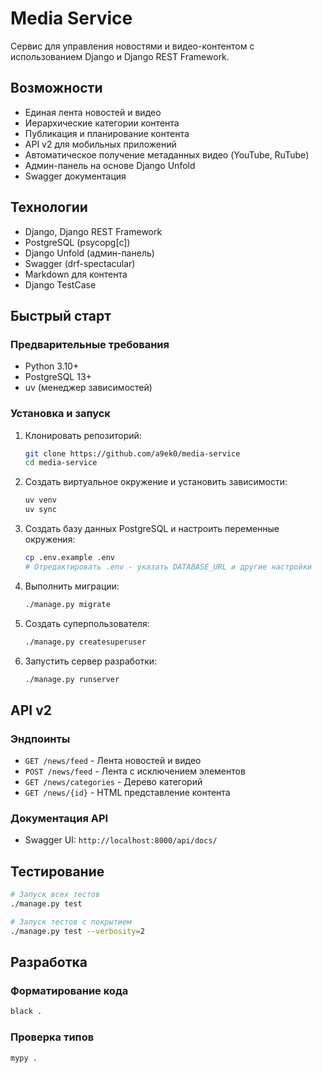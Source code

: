 # Media Service

Сервис для управления новостями и видео-контентом с использованием Django и Django REST Framework.

## Возможности

* Единая лента новостей и видео
* Иерархические категории контента
* Публикация и планирование контента
* API v2 для мобильных приложений
* Автоматическое получение метаданных видео (YouTube, RuTube)
* Админ-панель на основе Django Unfold
* Swagger документация

## Технологии

* Django, Django REST Framework
* PostgreSQL (psycopg[c])
* Django Unfold (админ-панель)
* Swagger (drf-spectacular)
* Markdown для контента
* Django TestCase

## Быстрый старт

### Предварительные требования

* Python 3.10+
* PostgreSQL 13+
* uv (менеджер зависимостей)

### Установка и запуск

1. Клонировать репозиторий:
   ```bash
   git clone https://github.com/a9ek0/media-service
   cd media-service
   ```

2. Создать виртуальное окружение и установить зависимости:
   ```bash
   uv venv
   uv sync
   ```

3. Создать базу данных PostgreSQL и настроить переменные окружения:
   ```bash
   cp .env.example .env
   # Отредактировать .env - указать DATABASE_URL и другие настройки
   ```

4. Выполнить миграции:
   ```bash
   ./manage.py migrate
   ```

5. Создать суперпользователя:
   ```bash
   ./manage.py createsuperuser
   ```

6. Запустить сервер разработки:
   ```bash
   ./manage.py runserver
   ```

## API v2

### Эндпоинты

* `GET /news/feed` - Лента новостей и видео
* `POST /news/feed` - Лента с исключением элементов
* `GET /news/categories` - Дерево категорий
* `GET /news/{id}` - HTML представление контента

### Документация API

* Swagger UI: `http://localhost:8000/api/docs/`

## Тестирование

```bash
# Запуск всех тестов
./manage.py test

# Запуск тестов с покрытием
./manage.py test --verbosity=2
```

## Разработка

### Форматирование кода
```bash
black .
```

### Проверка типов
```bash
mypy .
```
